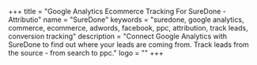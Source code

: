 +++
title = "Google Analytics Ecommerce Tracking For SureDone - Attributio"
name = "SureDone"
keywords = "suredone, google analytics, commerce, ecommerce, adwords, facebook, ppc, attribution, track leads, conversion tracking"
description = "Connect Google Analytics with SureDone to find out where your leads are coming from. Track leads from the source - from search to ppc."
logo = ""
+++
